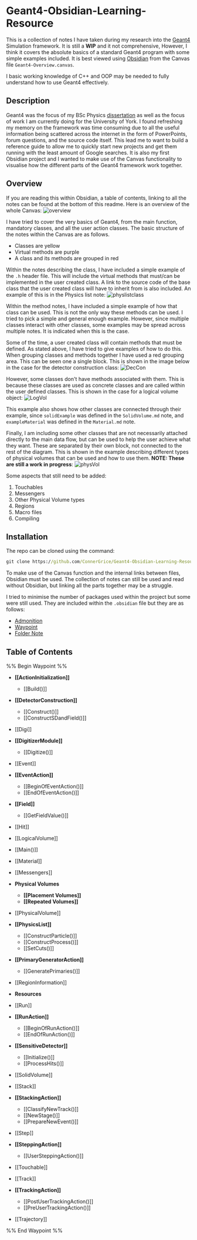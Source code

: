 # Geant4-Obsidian-Learning-Resource

This is a collection of notes I have taken during my research into the [Geant4](https://geant4.web.cern.ch/) Simulation framework. It is still a **WIP** and it not comprehensive, However, I think it covers the absolute basics of a standard Geant4 program with some simple examples included. It is best viewed using [Obsidian](https://obsidian.md/) from the Canvas file `Geant4-Overview.canvas`.

I basic working knowledge of C++ and OOP may be needed to fully understand how to use Geant4 effectively. 

## Description
Geant4 was the focus of my BSc Physics [dissertation](https://github.com/ConnerGrice/Geant4-P2P-Investigation) as well as the focus of work I am currently doing for the University of York. I found refreshing my memory on the framework was time consuming due to all the useful information being scattered across the internet in the form of PowerPoints, forum questions, and the source code itself. This lead me to want to build a reference guide to allow me to quickly start new projects and get them running with the least amount of Google searches. It is also my first Obsidian project and I wanted to make use of the Canvas functionality to visualise how the different parts of the Geant4 framework work together.

## Overview
If you are reading this within Obsidian, a table of contents, linking to all the notes can be found at the bottom of this readme. Here is an overview of the whole Canvas:
![overview](screenshots/Ovrview.png)

I have tried to cover the very basics of Geant4, from the main function, mandatory classes, and all the user action classes. The basic structure of the notes within the Canvas are as follows.

- Classes are yellow
- Virtual methods are purple
- A class and its methods are grouped in red

Within the notes describing the class, I have included a simple example of the `.h` header file. This will include the virtual methods that must/can be implemented in the user created class. A link to the source code of the base class that the user created class will have to inherit from is also included. An example of this is in the Physics list note:
![physlistclass](screenshots/physListHeader.png)

Within the method notes, I have included a simple example of how that class can be used. This is not the only way these methods can be used. I tried to pick a simple and general enough example. However, since multiple classes interact with other classes, some examples may be spread across multiple notes. It is indicated when this is the case.

Some of the time, a user created class will contain methods that must be defined. As stated above, I have tried to give examples of how to do this. When grouping classes and methods together I have used a red grouping area. This can be seen one a single block. This is shown in the image below in the case for the detector construction class:
![DecCon](screenshots/DetCon.png)

However, some classes don't have methods associated with them. This is because these classes are used as concrete classes and are called within the user defined classes. This is shown in the case for a logical volume object:
![LogVol](screenshots/LogVol.png)

This example also shows how other classes are connected through their example, since `solidExample` was defined in the `SolidVolume.md` note, and `exampleMaterial` was defined in the `Material.md` note.

Finally, I am including some other classes that are not necessarily attached directly to the main data flow, but can be used to help the user achieve what they want. These are separated by their own block, not connected to the rest of the diagram. This is shown in the example describing different types of physical volumes that can be used and how to use them. **NOTE: These are still a work in progress**:
![physVol](screenshots/physVol.png)

Some aspects that still need to be added:

1. Touchables
2. Messengers
3. Other Physical Volume types
4. Regions
5. Macro files
6. Compiling

## Installation
The repo can be cloned using the command:
```cmd
git clone https://github.com/ConnerGrice/Geant4-Obsidian-Learning-Resource.git
```

To make use of the Canvas function and the internal links between files, Obsidian must be used. The collection of notes can still be used and read without Obsidian, but linking all the parts together may be a struggle.

I tried to minimise the number of packages used within the project but some were still used. They are included within the `.obsidian` file but they are as follows:

- [Admonition](https://github.com/valentine195/obsidian-admonition)
- [Waypoint](https://github.com/IdreesInc/Waypoint)
- [Folder Note](https://github.com/xpgo/obsidian-folder-note-plugin)

## Table of Contents
%% Begin Waypoint %%
- **[[ActionInitialization]]**
	- [[Build()]]
- **[[DetectorConstruction]]**
	- [[Construct()]]
	- [[ConstructSDandField()]]
- [[Digi]]
- **[[DigitizerModule]]**
	- [[Digitize()]]
- [[Event]]
- **[[EventAction]]**
	- [[BeginOfEventAction()]]
	- [[EndOfEventAction()]]
- **[[Field]]**
	- [[GetFieldValue()]]
- [[Hit]]
- [[LogicalVolume]]
- [[Main()]]
- [[Material]]
- [[Messengers]]
- **Physical Volumes**
	- **[[Placement Volumes]]**
	- **[[Repeated Volumes]]**
- [[PhysicalVolume]]
- **[[PhysicsList]]**
	- [[ConstructParticle()]]
	- [[ConstructProcess()]]
	- [[SetCuts()]]
- **[[PrimaryGeneratorAction]]**
	- [[GeneratePrimaries()]]
- [[RegionInformation]]
- **Resources**

- [[Run]]
- **[[RunAction]]**
	- [[BeginOfRunAction()]]
	- [[EndOfRunAction()]]
- **[[SensitiveDetector]]**
	- [[Initialize()]]
	- [[ProcessHits()]]
- [[SolidVolume]]
- [[Stack]]
- **[[StackingAction]]**
	- [[ClassifyNewTrack()]]
	- [[NewStage()]]
	- [[PrepareNewEvent()]]
- [[Step]]
- **[[SteppingAction]]**
	- [[UserSteppingAction()]]
- [[Touchable]]
- [[Track]]
- **[[TrackingAction]]**
	- [[PostUserTrackingAction()]]
	- [[PreUserTrackingAction()]]
- [[Trajectory]]

%% End Waypoint %%
